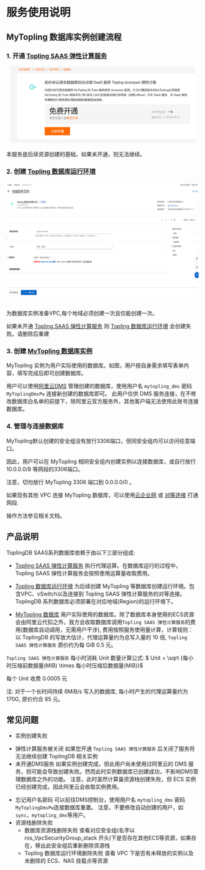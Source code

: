 # 服务使用说明

## MyTopling 数据库实例创建流程

### 1. 开通 [Topling SAAS 弹性计算服务](https://market.aliyun.com/products/56024006/cmgj00064106.html)
<div align="center" >
<img src="img/api-image.png" height="200"/>
</div>
<br />
本服务是后续资源创建的基础，如果未开通，则无法继续。

### 2. 创建 [Topling 数据库运行环境](https://computenest.console.aliyun.com/service/instance/create/cn-hangzhou?type=user&ServiceId=service-cb1b7a70ed544bbcaa75) 

<div align="center" >
<img src="img/topling-db-env.png" height="300"/>
</div>
<br />

为数据库实例准备VPC,每个地域必须创建一次且仅能创建一次。

如果未开通 [Topling SAAS 弹性计算服务](https://market.aliyun.com/products/56024006/cmgj00064106.html) 则 [Topling 数据库运行环境](https://computenest.console.aliyun.com/service/instance/create/cn-hangzhou?type=user&ServiceId=service-cb1b7a70ed544bbcaa75)
会创建失败。请删除后重建


### 3. 创建 [MyTopling 数据库实例](https://computenest.console.aliyun.com/service/instance/create/cn-hangzhou?type=user&ServiceId=service-7e82cdf7c86f4d2f906e)

MyTopling 实例为用户实际使用的数据库。如图，用户按自身需求填写表单内容，填写完成后即可创建数据库。

用户可以使用[阿里云DMS](https://dms.aliyun.com/) 管理创建的数据库，使用用户名 `mytopling_dms` 密码 `MyToplingDmsPw` 连接新创建的数据库即可。
此用户仅供 DMS 服务连接，在不修改数据库白名单的前提下，除阿里云官方服务外，其他客户端无法使用此账号连接数据库。



### 4. 管理与连接数据库

MyTopling默认创建的安全组没有放行3306端口，但同安全组内可以访问任意端口。

因此，用户可以在 MyTopling 相同安全组内创建实例以连接数据库，或自行放行 10.0.0.0/8 等网段的3306端口。

注意，切勿放行 MyTopling 3306 端口到 0.0.0.0/0 。

如果现有其他 VPC 连接 MyTopling 数据库，可以使用[云企业网](https://cen.console.aliyun.com/cen/list) 或 [对等连接](https://vpc.console.aliyun.com/vpcpeer) 打通网段.

操作方法参见相关文档。


## 产品说明

ToplingDB SAAS系列数据库依赖于由以下三部分组成:
* [Topling SAAS 弹性计算服务](https://market.aliyun.com/products/56024006/cmgj00064106.html) 执行代理运算。在数据库运行的过程中，Topling SAAS 弹性计算服务会按照使用运算量收取费用。

* [Topling 数据库运行环境](https://computenest.console.aliyun.com/service/instance/create/cn-hangzhou?type=user&ServiceId=service-cb1b7a70ed544bbcaa75) 
为后续创建 MyTopling 等数据库创建运行环境。包含VPC、vSwitch以及连接到 Topling SAAS 弹性计算服务的对等连接。ToplingDB 系列数据库必须部署在对应地域(Region)的运行环境下。

* [MyTopling 数据库](https://computenest.console.aliyun.com/service/instance/create/cn-hangzhou?type=user&ServiceId=service-7e82cdf7c86f4d2f906e)
用户实际使用的数据库。除了数据库本身使用的ECS资源会由阿里云代扣之外，我方会收取数据库调用`Topling SAAS 弹性计算服务`的费用(数据库自动调用，无需用户干涉), 费用按照服务使用量计算，计算规则：
以 ToplingDB 的写放大估计，代理运算量约为总写入量的 10 倍, `Topling SAAS 弹性计算服务` 原价约为每 GiB 0.5 元。

`Topling SAAS 弹性计算服务` 每小时消耗 Unit 数量计算公式:
$ Unit = \sqrt {每小时压缩前数据量(MiB) \times 每小时压缩后数据量(MiB)}$

每个 Unit 收费 0.0005 元

注: 对于一个长时间持续 6MiB/s 写入的数据库, 每小时产生的代理运算量约为 170G, 原价约合 85 元。


## 常见问题

* 实例创建失败
 - 弹性计算服务被关闭
    如果您开通 `Topling SAAS 弹性计算服务` 后关闭了服务将无法继续创建 ToplingDB 相关实例
 - 未开通DMS服务
    如果实例创建完成，但此用户尚未使用过阿里云的 DMS 服务，则可能会导致创建失败。然而此时实例数据库已创建成功，不影响DMS管理数据库之外的功能。
    注意，此时虽然计算巢资源栈创建失败，但 ECS 实例已经创建完成，因此阿里云会收取实例费用。
* 忘记用户名密码
  可以前往DMS控制台，使用用户名 `mytopling_dms` 密码 `MyToplingDmsPw`连接数据库重置。
  注意，不要修改自动创建的用户，如`sync`，`mytopling_dms`等用户。
* 资源栈删除失败
  - 数据库资源栈删除失败
  查看对应安全组(名字以 ros_VpcSecurityGroup_stack 开头)下是否存在其他ECS等资源，如果存在，移出此安全组后重新删除资源栈
  - Topling 数据库运行环境删除失败
    查看 VPC 下是否有未释放的实例以及未删除的 ECS、NAS 挂载点等资源



